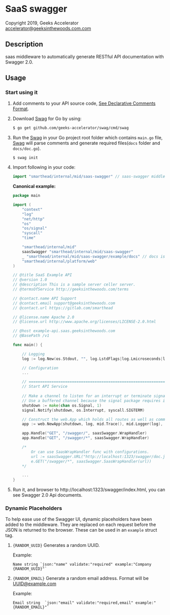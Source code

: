 # SaaS swagger

Copyright 2019, Geeks Accelerator  
accelerator@geeksinthewoods.com.com


## Description

saas middleware to automatically generate RESTful API documentation with Swagger 2.0.


## Usage

### Start using it
1. Add comments to your API source code, [See Declarative Comments Format](https://github.com/geeks-accelerator/swag#declarative-comments-format).

2. Download [Swag](https://github.com/geeks-accelerator/swag) for Go by using:
    ```sh
    $ go get github.com/geeks-accelerator/swag/cmd/swag
    ```

3. Run the [Swag](https://github.com/geeks-accelerator/swag) in your Go project root folder which contains `main.go` file, [Swag](https://github.com/geeks-accelerator/swag) will parse comments and generate required files(`docs` folder and `docs/doc.go`).
    ```sh_ "github.com/swaggo/echo-swagger/v2/example/docs"
    $ swag init
    ```

4. Import following in your code:
    ```go
    import "smarthead/internal/mid/saas-swagger" // saas-swagger middleware
    ```

    **Canonical example:**
    
    ```go
    package main
    
    import (
        "context"
        "log"
        "net/http"
        "os"
        "os/signal"
        "syscall"
        "time"
    
        "smarthead/internal/mid"
        saasSwagger "smarthead/internal/mid/saas-swagger"
        _ "smarthead/internal/mid/saas-swagger/example/docs" // docs is generated by Swag CLI, you have to import it.
        "smarthead/internal/platform/web"
    )
    
    // @title SaaS Example API
    // @version 1.0
    // @description This is a sample server celler server.
    // @termsOfService http://geeksinthewoods.com/terms
    
    // @contact.name API Support
    // @contact.email support@geeksinthewoods.com
    // @contact.url https://gitlab.com/smarthead
    
    // @license.name Apache 2.0
    // @license.url http://www.apache.org/licenses/LICENSE-2.0.html
    
    // @host example-api.saas.geeksinthewoods.com
    // @BasePath /v1
    
    func main() {
    
        // Logging
        log := log.New(os.Stdout, "", log.LstdFlags|log.Lmicroseconds|log.Lshortfile)
    
        // Configuration
        ... 
    
        // =========================================================================
        // Start API Service
        
        // Make a channel to listen for an interrupt or terminate signal from the OS.
        // Use a buffered channel because the signal package requires it.
        shutdown := make(chan os.Signal, 1)
        signal.Notify(shutdown, os.Interrupt, syscall.SIGTERM)
    
        // Construct the web.App which holds all routes as well as common Middleware.
        app := web.NewApp(shutdown, log, mid.Trace(), mid.Logger(log), mid.Errors(log), mid.Metrics(), mid.Panics())
    
        app.Handle("GET", "/swagger/", saasSwagger.WrapHandler)
        app.Handle("GET", "/swagger/*", saasSwagger.WrapHandler)
    
        /*
            Or can use SaasWrapHandler func with configurations.
            url := saasSwagger.URL("http://localhost:1323/swagger/doc.json") //The url pointing to API definition
            e.GET("/swagger/*", saasSwagger.SaasWrapHandler(url))
        */
    
        ... 
    }
    ```

5. Run it, and browser to http://localhost:1323/swagger/index.html, you can see Swagger 2.0 Api documents.


### Dynamic Placeholders

To help ease use of the Swagger UI, dynamic placeholders have been added to the middleware. They are replaced on each 
request before the JSON is returned to the browser. These can be used in an `example` struct tag.   

1. `{RANDOM_UUID}`
    Generates a random UUID.

    Example:
    ```
    Name string `json:"name" validate:"required" example:"Company {RANDOM_UUID}"`
    ```

2. `{RANDOM_EMAIL}`
    Generate a random email address. Format will be UUID@example.com
    
    Example:
    ```
    Email string  `json:"email" validate:"required,email" example:"{RANDOM_EMAIL}"`
    ```
